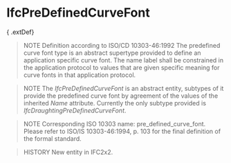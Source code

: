 # IfcPreDefinedCurveFont

{ .extDef}
> NOTE Definition according to ISO/CD 10303-46:1992
> The predefined curve font type is an abstract supertype provided to define an application specific curve font. The name label shall be constrained in the application protocol to values that are given specific meaning for curve fonts in that application protocol.

> NOTE The _IfcPreDefinedCurveFont_ is an abstract entity, subtypes of it provide the predefined curve font by agreement of the values of the inherited _Name_ attribute. Currently the only subtype provided is _IfcDraughtingPreDefinedCurveFont_.

> NOTE Corresponding ISO 10303 name: pre_defined_curve_font. Please refer to ISO/IS 10303-46:1994, p. 103 for the final definition of the formal standard.

> HISTORY New entity in IFC2x2.
